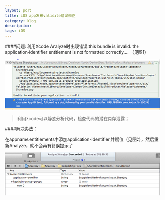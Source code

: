 ```yaml
---
layout: post
title: iOS app发布validate错误修正
category: blog
description: 
tags: iOS
---
```

####问题:
利用Xcode Analyze时出现错误:this bundle is invalid. the application-identifier entitlement is not formatted correctly.... （见图1）

![chart 1](/assets/images/blog/13554960286552.png)
>利用Xcode可以静态分析代码，检查代码的潜在内存泄露； 

####解决办法：

在appname.entitlements中添加application-identifier 并赋值（见图2），然后重新Analyze，就不会再有错误提示了

![chart 2](/assets/images/blog/13554962363888.png)